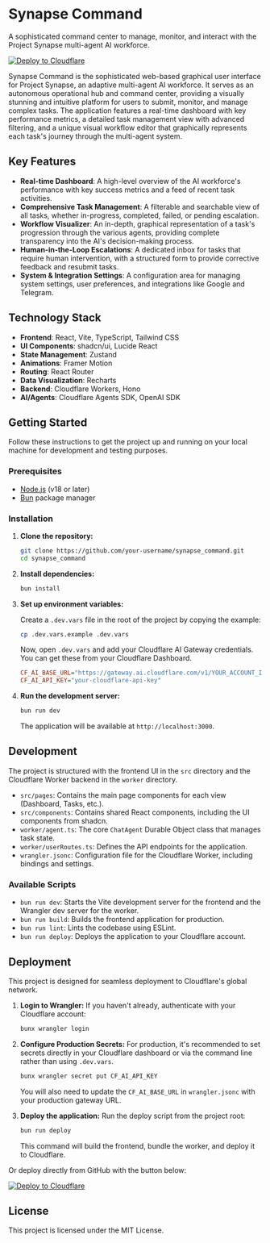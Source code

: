 # Synapse Command

A sophisticated command center to manage, monitor, and interact with the Project Synapse multi-agent AI workforce.

[![Deploy to Cloudflare](https://deploy.workers.cloudflare.com/button)](https://deploy.workers.cloudflare.com/?url=https://github.com/ImElijah88/Synapse)

Synapse Command is the sophisticated web-based graphical user interface for Project Synapse, an adaptive multi-agent AI workforce. It serves as an autonomous operational hub and command center, providing a visually stunning and intuitive platform for users to submit, monitor, and manage complex tasks. The application features a real-time dashboard with key performance metrics, a detailed task management view with advanced filtering, and a unique visual workflow editor that graphically represents each task's journey through the multi-agent system.

## Key Features

-   **Real-time Dashboard**: A high-level overview of the AI workforce's performance with key success metrics and a feed of recent task activities.
-   **Comprehensive Task Management**: A filterable and searchable view of all tasks, whether in-progress, completed, failed, or pending escalation.
-   **Workflow Visualizer**: An in-depth, graphical representation of a task's progression through the various agents, providing complete transparency into the AI's decision-making process.
-   **Human-in-the-Loop Escalations**: A dedicated inbox for tasks that require human intervention, with a structured form to provide corrective feedback and resubmit tasks.
-   **System & Integration Settings**: A configuration area for managing system settings, user preferences, and integrations like Google and Telegram.

## Technology Stack

-   **Frontend**: React, Vite, TypeScript, Tailwind CSS
-   **UI Components**: shadcn/ui, Lucide React
-   **State Management**: Zustand
-   **Animations**: Framer Motion
-   **Routing**: React Router
-   **Data Visualization**: Recharts
-   **Backend**: Cloudflare Workers, Hono
-   **AI/Agents**: Cloudflare Agents SDK, OpenAI SDK

## Getting Started

Follow these instructions to get the project up and running on your local machine for development and testing purposes.

### Prerequisites

-   [Node.js](https://nodejs.org/) (v18 or later)
-   [Bun](https://bun.sh/) package manager

### Installation

1.  **Clone the repository:**
    ```bash
    git clone https://github.com/your-username/synapse_command.git
    cd synapse_command
    ```

2.  **Install dependencies:**
    ```bash
    bun install
    ```

3.  **Set up environment variables:**

    Create a `.dev.vars` file in the root of the project by copying the example:
    ```bash
    cp .dev.vars.example .dev.vars
    ```

    Now, open `.dev.vars` and add your Cloudflare AI Gateway credentials. You can get these from your Cloudflare Dashboard.

    ```ini
    CF_AI_BASE_URL="https://gateway.ai.cloudflare.com/v1/YOUR_ACCOUNT_ID/YOUR_GATEWAY_ID/openai"
    CF_AI_API_KEY="your-cloudflare-api-key"
    ```

4.  **Run the development server:**
    ```bash
    bun run dev
    ```
    The application will be available at `http://localhost:3000`.

## Development

The project is structured with the frontend UI in the `src` directory and the Cloudflare Worker backend in the `worker` directory.

-   `src/pages`: Contains the main page components for each view (Dashboard, Tasks, etc.).
-   `src/components`: Contains shared React components, including the UI components from shadcn.
-   `worker/agent.ts`: The core `ChatAgent` Durable Object class that manages task state.
-   `worker/userRoutes.ts`: Defines the API endpoints for the application.
-   `wrangler.jsonc`: Configuration file for the Cloudflare Worker, including bindings and settings.

### Available Scripts

-   `bun run dev`: Starts the Vite development server for the frontend and the Wrangler dev server for the worker.
-   `bun run build`: Builds the frontend application for production.
-   `bun run lint`: Lints the codebase using ESLint.
-   `bun run deploy`: Deploys the application to your Cloudflare account.

## Deployment

This project is designed for seamless deployment to Cloudflare's global network.

1.  **Login to Wrangler:**
    If you haven't already, authenticate with your Cloudflare account:
    ```bash
    bunx wrangler login
    ```

2.  **Configure Production Secrets:**
    For production, it's recommended to set secrets directly in your Cloudflare dashboard or via the command line rather than using `.dev.vars`.
    ```bash
    bunx wrangler secret put CF_AI_API_KEY
    ```
    You will also need to update the `CF_AI_BASE_URL` in `wrangler.jsonc` with your production gateway URL.

3.  **Deploy the application:**
    Run the deploy script from the project root:
    ```bash
    bun run deploy
    ```
    This command will build the frontend, bundle the worker, and deploy it to Cloudflare.

Or deploy directly from GitHub with the button below:

[![Deploy to Cloudflare](https://deploy.workers.cloudflare.com/button)](https://deploy.workers.cloudflare.com/?url=https://github.com/ImElijah88/Synapse)

## License

This project is licensed under the MIT License.